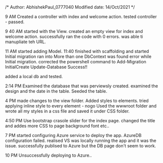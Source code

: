 ﻿/*
            Author: AbhishekPaul_0777040
			Modified date: 14/Oct/2021
 */

 9 AM
 Created a controller with index and welcome action.
 tested controller - passed.

9 40 AM
started with the View. created an empty view for index and welcome action.
successfully ran the code with 0 errors. was able ti manupliate teh URL.

11 AM
started adding Model. 11:40 finished with scaffolding and started Initial migration
ran into More than one DbContext was found error while Initial migration.
corrected the powershell command to 
Add-Migration InitialCreate 
Update-Database
Success!!

added a local db and tested.


2:14 PM
Examined the database that was perviewsly created.
examined the design and the date in the table.
Seeded the table.

4 PM
made changes to the view folder.
Added styles to elements.
tried applying inline style to every element - nogo
Used the wwwroot folder and wrote all my styles in a css file and saved it under CSS folder.

4:50 PM
Use bootstrap crasole slider for the index page.
changed the title and addes more CSS to page background font etc..

7 PM
started configuring Azure service to deploy the app.
AzureDB configuration failed.
realised VS was locally running the app and it was the issue.
successfully publised to Azure but the DB page don't seem to work.

10 PM
Unsuccessfully deploying to Azure..
